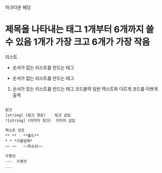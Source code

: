 마크다운
헤딩
#	제목을 나타내는 태그 1개부터 6개까지 쓸 수 있음 1개가 가장 크고 6개가 가장 작음
리스트
*	순서가 없는 리스트를 만드는 태그
-	순서가 없는 리스트를 만드는 태그
1.	순서가 있는 리스트를 만드는 태그
코드블럭
일반 텍스트와 다르게 코드를 이쁘게 출력

```	코드블럭 삽입

링크
[string] (링크 경로)	링크 삽입
![string] (이미지 링크)	이미지 삽입

텍스트 강조
** **	**볼드**
* *	*기울임체*
~~ ~~	~~취소선~~ 

수평선
---	 수평선
___	
